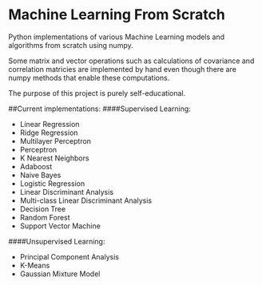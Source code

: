 # Machine Learning From Scratch

Python implementations of various Machine Learning models and algorithms from scratch using numpy.

Some matrix and vector operations such as calculations of covariance and correlation matricies are
implemented by hand even though there are numpy methods that enable these computations. 

The purpose of this project is purely self-educational.

##Current implementations:
####Supervised Learning:
- Linear Regression
- Ridge Regression
- Multilayer Perceptron
- Perceptron
- K Nearest Neighbors
- Adaboost
- Naive Bayes
- Logistic Regression
- Linear Discriminant Analysis
- Multi-class Linear Discriminant Analysis
- Decision Tree
- Random Forest
- Support Vector Machine

####Unsupervised Learning:
- Principal Component Analysis
- K-Means
- Gaussian Mixture Model
